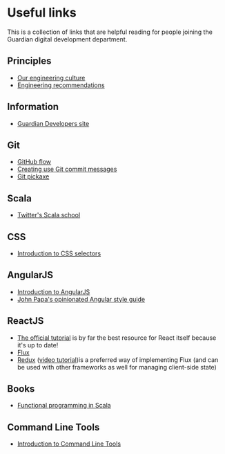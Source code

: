 # Useful links

This is a collection of links that are helpful reading for people joining the Guardian digital development department.

## Principles

* [Our engineering culture](https://github.com/guardian/our-engineering-culture)
* [Engineering recommendations](https://github.com/guardian/recommendations)

## Information

* [Guardian Developers site](http://developers.theguardian.com)

## Git

* [GitHub flow](https://guides.github.com/introduction/flow/)
* [Creating use Git commit messages](http://chris.beams.io/posts/git-commit/)
* [Git pickaxe](http://www.philandstuff.com/2014/02/09/git-pickaxe.html)

## Scala

* [Twitter's Scala school](http://twitter.github.io/scala_school/)

## CSS

* [Introduction to CSS selectors](http://flukeout.github.io/)

## AngularJS

* [Introduction to AngularJS](https://www.codeschool.com/courses/shaping-up-with-angular-js)
* [John Papa's opinionated Angular style guide](https://github.com/johnpapa/angular-styleguide)

## ReactJS

* [The official tutorial](https://facebook.github.io/react/docs/tutorial.html) is by far the best resource for React itself because it's up to date!
* [Flux](https://facebook.github.io/flux/docs/overview.html#content)
* [Redux](http://redux.js.org/docs/introduction/Motivation.html) ([video tutorial](https://egghead.io/series/getting-started-with-redux))is a preferred way of implementing Flux (and can be used with other frameworks as well for managing client-side state)


## Books

* [Functional programming in Scala](https://www.manning.com/books/functional-programming-in-scala)

## Command Line Tools

* [Introduction to Command Line Tools](https://github.com/cb372/cli-tools-skills-amnesty)
